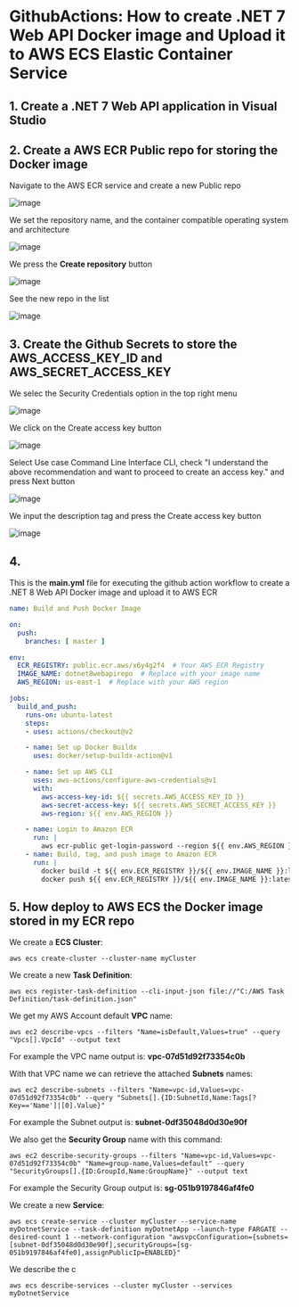 # GithubActions: How to create .NET 7 Web API Docker image and Upload it to AWS ECS Elastic Container Service

## 1. Create a .NET 7 Web API application in Visual Studio


## 2. Create a AWS ECR Public repo for storing the Docker image

Navigate to the AWS ECR service and create a new Public repo

![image](https://github.com/luiscoco/GithubActions_Create_DockerImage_Upload_to_AWS_ECR_dotNET7WebAPI/assets/32194879/3161dc5d-4c1e-4c96-ad2b-7c254a2214b9)

We set the repository name, and the container compatible operating system and architecture

![image](https://github.com/luiscoco/GithubActions_Create_DockerImage_Upload_to_AWS_ECR_dotNET7WebAPI/assets/32194879/e5aa8759-8a27-4deb-b8ae-dcbca4a7f40b)

We press the **Create repository** button

![image](https://github.com/luiscoco/GithubActions_Create_DockerImage_Upload_to_AWS_ECR_dotNET7WebAPI/assets/32194879/184c1aae-d741-43f4-91e6-69bf1b923ff7)

See the new repo in the list

![image](https://github.com/luiscoco/GithubActions_Create_DockerImage_Upload_to_AWS_ECR_dotNET7WebAPI/assets/32194879/387fdd4d-9c94-48cb-903c-3aaed49bcaef)
 
## 3. Create the Github Secrets to store the AWS_ACCESS_KEY_ID and AWS_SECRET_ACCESS_KEY

We selec the Security Credentials option in the top right menu

![image](https://github.com/luiscoco/GithubActions_Create_DockerImage_Upload_to_AWS_ECR_dotNET7WebAPI/assets/32194879/f93c0820-4244-41d3-b7d0-cdb95b903fc9)

We click on the Create access key button

![image](https://github.com/luiscoco/GithubActions_Create_DockerImage_Upload_to_AWS_ECR_dotNET7WebAPI/assets/32194879/c9955848-528b-4026-83b9-be9a49bd028a)

Select Use case Command Line Interface CLI, check "I understand the above recommendation and want to proceed to create an access key." and press Next button

![image](https://github.com/luiscoco/GithubActions_Create_DockerImage_Upload_to_AWS_ECR_dotNET7WebAPI/assets/32194879/fdaf9936-2543-41c0-9fcc-1c7c73adcac6)

We input the description tag and press the Create access key button 

![image](https://github.com/luiscoco/GithubActions_Create_DockerImage_Upload_to_AWS_ECR_dotNET7WebAPI/assets/32194879/3c7a2777-ddc5-4726-a89d-1fb378e2eddf)


## 4. 

This is the **main.yml** file for executing the github action workflow to create a .NET 8 Web API Docker image and upload it to AWS ECR 

```yaml
name: Build and Push Docker Image

on:
  push:
    branches: [ master ]

env:
  ECR_REGISTRY: public.ecr.aws/x6y4g2f4  # Your AWS ECR Registry
  IMAGE_NAME: dotnet8webapirepo  # Replace with your image name
  AWS_REGION: us-east-1  # Replace with your AWS region

jobs:
  build_and_push:
    runs-on: ubuntu-latest
    steps:
    - uses: actions/checkout@v2

    - name: Set up Docker Buildx
      uses: docker/setup-buildx-action@v1

    - name: Set up AWS CLI
      uses: aws-actions/configure-aws-credentials@v1
      with:
        aws-access-key-id: ${{ secrets.AWS_ACCESS_KEY_ID }}
        aws-secret-access-key: ${{ secrets.AWS_SECRET_ACCESS_KEY }}
        aws-region: ${{ env.AWS_REGION }}

    - name: Login to Amazon ECR
      run: |
        aws ecr-public get-login-password --region ${{ env.AWS_REGION }} | docker login --username AWS --password-stdin ${{ env.ECR_REGISTRY }}
    - name: Build, tag, and push image to Amazon ECR
      run: |
        docker build -t ${{ env.ECR_REGISTRY }}/${{ env.IMAGE_NAME }}:latest .
        docker push ${{ env.ECR_REGISTRY }}/${{ env.IMAGE_NAME }}:latest
```

## 5. How deploy to AWS ECS the Docker image stored in my ECR repo 

We create a **ECS Cluster**:

```
aws ecs create-cluster --cluster-name myCluster
```

We create a new **Task Definition**:

```
aws ecs register-task-definition --cli-input-json file://"C:/AWS Task Definition/task-definition.json"
```

We get my AWS Account default **VPC** name:

```
aws ec2 describe-vpcs --filters "Name=isDefault,Values=true" --query "Vpcs[].VpcId" --output text
```

For example the VPC name output is: **vpc-07d51d92f73354c0b**

With that VPC name we can retrieve the attached **Subnets** names:

```
aws ec2 describe-subnets --filters "Name=vpc-id,Values=vpc-07d51d92f73354c0b" --query "Subnets[].{ID:SubnetId,Name:Tags[?Key=='Name']|[0].Value}"
```

For example the Subnet output is: **subnet-0df35048d0d30e90f**

We also get the **Security Group** name with this command:

```
aws ec2 describe-security-groups --filters "Name=vpc-id,Values=vpc-07d51d92f73354c0b" "Name=group-name,Values=default" --query "SecurityGroups[].{ID:GroupId,Name:GroupName}" --output text
```

For example the Security Group output is: **sg-051b9197846af4fe0**

We create a new **Service**:

```
aws ecs create-service --cluster myCluster --service-name myDotnetService --task-definition myDotnetApp --launch-type FARGATE --desired-count 1 --network-configuration "awsvpcConfiguration={subnets=[subnet-0df35048d0d30e90f],securityGroups=[sg-051b9197846af4fe0],assignPublicIp=ENABLED}"
```

We describe the c

```
aws ecs describe-services --cluster myCluster --services myDotnetService
```
